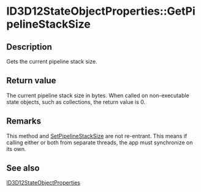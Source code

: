 # ID3D12StateObjectProperties::GetPipelineStackSize

## Description

Gets the current pipeline stack size.

## Return value

The current pipeline stack size in bytes. When called on non-executable state objects, such as collections, the return value is 0.

## Remarks

This method and [SetPipelineStackSize](https://learn.microsoft.com/windows/desktop/api/d3d12/nf-d3d12-id3d12stateobjectproperties-setpipelinestacksize) are not re-entrant. This means if calling either or both from separate threads, the app must synchronize on its own.

## See also

[ID3D12StateObjectProperties](https://learn.microsoft.com/windows/win32/api/d3d12/nn-d3d12-id3d12stateobjectproperties)